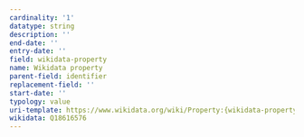 ```yaml
---
cardinality: '1'
datatype: string
description: ''
end-date: ''
entry-date: ''
field: wikidata-property
name: Wikidata property
parent-field: identifier
replacement-field: ''
start-date: ''
typology: value
uri-template: https://www.wikidata.org/wiki/Property:{wikidata-property}
wikidata: Q18616576
---
```


